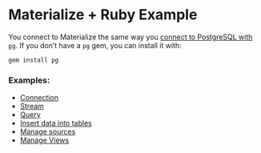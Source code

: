# Materialize + Ruby Example

You connect to Materialize the same way you [connect to PostgreSQL with `pg`](https://github.com/ged/ruby-pg). If you don’t have a `pg` gem, you can install it with:

```
gem install pg
```

### Examples:

- [Connection](./connection.rb)
- [Stream](./subscribe.rb)
- [Query](./query.rb)
- [Insert data into tables](./insert.rb)
- [Manage sources](./source.rb)
- [Manage Views](./view.rb)
